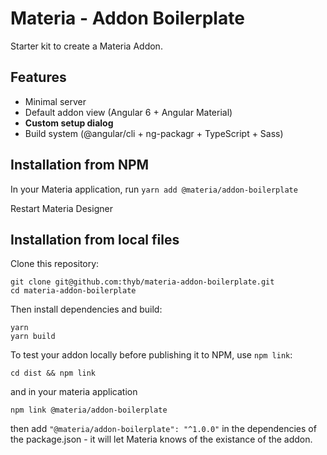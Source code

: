 # Materia - Addon Boilerplate

Starter kit to create a Materia Addon.

## Features

- Minimal server
- Default addon view (Angular 6 + Angular Material)
- **Custom setup dialog**
- Build system (@angular/cli + ng-packagr + TypeScript + Sass)

## Installation from NPM

In your Materia application, run `yarn add @materia/addon-boilerplate`

Restart Materia Designer

## Installation from local files

Clone this repository:

```
git clone git@github.com:thyb/materia-addon-boilerplate.git
cd materia-addon-boilerplate
```

Then install dependencies and build:

```
yarn
yarn build
```

To test your addon locally before publishing it to NPM, use `npm link`:

```
cd dist && npm link
```

and in your materia application

```
npm link @materia/addon-boilerplate
```

then add `"@materia/addon-boilerplate": "^1.0.0"` in the dependencies of the package.json - it will let Materia knows of the existance of the addon.

